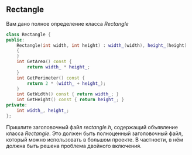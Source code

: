 ## Rectangle

Вам дано полное определение класса *Rectangle*

```cpp
class Rectangle {
public:
    Rectangle(int width, int height) : width_(width), height_(height)
    {
    }
    int GetArea() const {
        return width_ * height_;
    }
    int GetPerimeter() const {
        return 2 * (width_ + height_);
    }
    int GetWidth() const { return width_; }
    int GetHeight() const { return height_; }
private:
    int width_, height_;
};
```

Пришлите заголовочный файл *rectangle.h*, содержащий объявление класса *Rectangle*. Это должен быть полноценный заголовочный файл, который можно использовать в большом проекте. В частности, в нём должна быть решена проблема двойного включения.
